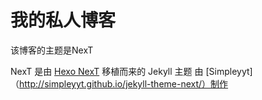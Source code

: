 # 我的私人博客

该博客的主题是NexT

NexT 是由 [Hexo NexT](https://github.com/iissnan/hexo-theme-next) 移植而来的 Jekyll 主题
由 [Simpleyyt]（http://simpleyyt.github.io/jekyll-theme-next/）制作


